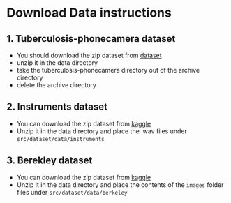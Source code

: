 
# Download Data instructions

## 1. Tuberculosis-phonecamera dataset

* You should download the zip dataset from 
[dataset](https://www.kaggle.com/datasets/saife245/tuberculosis-image-datasets)
*  unzip it in the data directory 
* take the tuberculosis-phonecamera directory out of the archive directory
* delete the archive directory

## 2. Instruments dataset

* You can download the zip dataset from 
[kaggle](https://www.kaggle.com/datasets/soumendraprasad/musical-instruments-sound-dataset)
* Unzip it in the data directory and place the .wav files under `src/dataset/data/instruments`

## 3. Berekley dataset

* You can download the zip dataset from 
[kaggle](https://www.kaggle.com/datasets/balraj98/berkeley-segmentation-dataset-500-bsds500)
* Unzip it in the data directory and place the contents of the `images` folder files under `src/dataset/data/berkeley`

